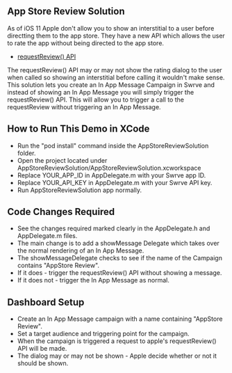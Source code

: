 App Store Review Solution
-------------------------
As of iOS 11 Apple don't allow you to show an interstitial to a user before directting them to the app store. 
They have a new API which allows the user to rate the app without being directed to the app store. 
- [requestReview() API](https://developer.apple.com/documentation/storekit/skstorereviewcontroller/2851536-requestreview)

The requestReview() API may or may not show the rating dialog to the user when called so showing an interstitial before calling it wouldn't make sense.
This solution lets you create an In App Message Campaign in Swrve and instead of showing an In App Message you will simply trigger the requestReview() API.
This will allow you to trigger a call to the requestReview without triggering an In App Message.

How to Run This Demo in XCode
----------------------------
- Run the "pod install" command inside the AppStoreReviewSolution folder.
- Open the project located under AppStoreReviewSolution/AppStoreReviewSolution.xcworkspace
- Replace YOUR_APP_ID in AppDelegate.m with your Swrve app ID.
- Replace YOUR_API_KEY in AppDelegate.m with your Swrve API key.
- Run AppStoreReviewSolution app normally.

Code Changes Required
---------------------
- See the changes required marked clearly in the AppDelegate.h and AppDelegate.m files.
- The main change is to add a showMessage Delegate which takes over the normal rendering of an In App Message. 
- The showMessageDelegate checks to see if the name of the Campaign contains "AppStore Review".
- If it does - trigger the requestReview() API without showing a message.
- If it does not - trigger the In App Message as normal.

Dashboard Setup
---------------
- Create an In App Message campaign with a name containing "AppStore Review".
- Set a target audience and triggering point for the campaign.
- When the campaign is triggered a request to apple's requestReview() API will be made. 
- The dialog may or may not be shown - Apple decide whether or not it should be shown.
